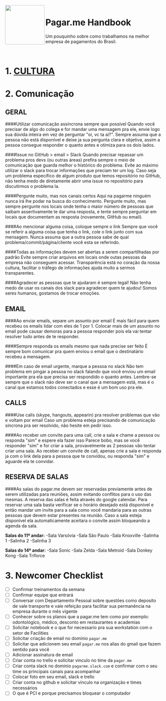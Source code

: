 <img src="https://cdn.rawgit.com/pagarme/brand/9ec30d3d4a6dd8b799bca1c25f60fb123ad66d5b/logo-circle.svg" width="127px" height="127px" align="left"/>

# Pagar.me Handbook

Um pouquinho sobre como trabalhamos na melhor empresa de pagamentos do Brasil.

<br>

# 1. [CULTURA](CULTURA.md)

# 2. Comunicação

## GERAL

####Utilizar comunicação assíncrona sempre que possível
Quando você precisar de algo do colega e for mandar uma mensagem pra ele, envie logo sua dúvida inteira em vez de perguntar "oi, vc ta ai?". Sempre assuma que a pessoa não está disponível e deixe ja sua pergunta clara e objetiva, assim a pessoa consegue responder o quanto antes e otimiza para os dois lados.

####Issue no GitHub > email > Slack
Quando precisar repassar um problema pros devs (ou outras áreas) prefira sempre o meio de comunicação que guarda melhor o histórico do problema. Evite ao máximo utilizar o slack para trocar informações que preciam ter um log. Caso seja um problema específico de algum produto que temos repositório no GitHub, não tenha medo de diretamente abrir uma issue no repositório para discutirmos o problema la.

####Pergunte muito, mas nos canais certos
Aqui na pagarme ninguém nunca irá lhe podar na busca do conhecimento. Pergunte muito, mas sempre pergunte nos locais onde tenha o maior número de pessoas que saibam assertivamente te dar uma resposta, e tente sempre perguntar em locais que documentam as resposta (novamente, GitHub ou email).

####Ao mencionar alguma coisa, coloque sempre o link
Sempre que você se referir a alguma coisa que tenha o link, cole o link junto com sua mensagem. Nunca assuma que a outra pessoa sabe de qual problema/commit/página/cliente você esta se referindo.

####Todas as informações devem ser abertas a serem compartilhadas por padrão
Evite sempre criar arquivos em locais onde outas pessoas da empresa não conseguem acessar. Transparência está no coração da nossa cultura, facilitar o tráfego de informações ajuda muito a sermos transparentes.

####Agradecer as pessoas que te ajudaram é sempre legal!
Não tenha medo de usar os canais dos slack para agradecer quem te ajudou! Somos seres humanos, gostamos de trocar emoções.

## EMAIL

####Ao enviar emails, separe um assunto por email
É mais fácil para quem recebeu os emails lidar com eles de 1 por 1. Colocar mais de um assunto no email pode causar demoras para a pessoa responder pois ela vai tentar resolver tudo antes de te responder.

####Sempre responda os emails mesmo que nada precise ser feito
É sempre bom comunicar pra quem enviou o email que o destinatário recebeu a mensagem.

####Em caso de email urgente, marque a pessoa no slack
Não tem problema em pingar a pessoa no slack falando que você enviou um email importante pra ela que precisa ser respondido o quanto antes. Lembre-se sempre que o slack não deve ser o canal que a mensagem está, mas é o canal que estamos todos conectados e esse é um bom uso pra ele.

## CALLS

####Use calls (skype, hangouts, appearin) pra resolver problemas que vão e voltam por email
Caso um problema esteja precisando de comunicação síncrona pra ser resolvido, não hesite em pedir isso.

####Ao receber um convite para uma call, crie a sala e chame a pessoa ou responda "sim" e espere ela fazer isso
Parece bobo, mas se você responder "sim" e for criar a sala, provavelmente as 2 pessoas vão tentar criar uma sala. Ao receber um convite de call, apenas crie a sala e responda ja com o link dela para a pessoa que te convidou, ou responda "sim" e aguarde ela te convidar.

## RESERVA DE SALAS

####As salas do pagar.me devem ser reservadas previamente antes de serem utilizadas para reuniões, assim evitando conflitos para o uso das mesmas. A reserva das salas é feita através do google calendar. Para reservar uma sala basta verificar se o horário desejado está disponível e então mandar um invite para a sala como você mandaria para as outras pessoas que devem estar presentes na reunião. Caso a sala esteja disponível ela automaticamente aceitara o convite assim bloqueando a agenda da sala.

**Salas do 11º andar:**
-Sala Varsóvia
-Sala São Paulo
-Sala Knoxville
-Salinha 1
-Salinha 2
-Salinha 3

**Salas do 14º andar:**
-Sala Sonic
-Sala Zelda
-Sala Metroid
-Sala Donkey Kong
-Sala Triforce

# 3. Newcomer Checklist

- [ ] Confirmar treinamentos da semana
- [ ] Confirmar equipe que entrará
- [ ] Conversar com Departamento Pessoal sobre questões como deposito de vale transporte e vale refeição para facilitar sua permanência na empresa durante o mês vigente
- [ ] Conhecer sobre os planos que a pagar.me tem como por exemplo: odontológico, médico, desconto em restaurantes e academias
- [ ] Solicitar notebook e o que for necessario pra sua workstation com o setor de Facilities
- [ ] Solicitar criação de email no domínio `pagar.me`
- [ ] Solicitar que adicionem seu email `pagar.me` nos alias do gmail que fazem sentido para você
- [ ] Adicionar assinatura de email
- [ ] Criar conta no trello e solicitar vinculo no time da `pagar.me`
- [ ] Criar conta slack no dominio `pagarme.slack.com` e confirmar com o seu time os principais canais para acompanhar
- [ ] Colocar foto em seu email, slack e trello
- [ ] Criar conta no github e solicitar vinculo na organização e times necessários
- [ ] O que é PCI e porque precisamos bloquear o computador
